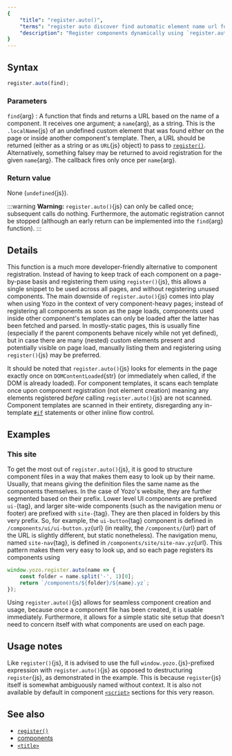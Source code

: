 ```yaml
---
{
	"title": "register.auto()",
	"terms": "register auto discover find automatic element name url found document component template",
	"description": "Register components dynamically using `register.auto()`{js}, depending on whether or not it is found in the document or in other component templates."
}
---
```


## Syntax

```js
register.auto(find);
```

### Parameters

`find`{arg}
: A function that finds and returns a URL based on the name of a component. It receives one argument; a `name`{arg}, as a string. This is the `.localName`{js} of an undefined custom element that was found either on the page or inside another component's template. Then, a URL should be returned (either as a string or as `URL`{js} object) to pass to [`register()`](/docs/register/). Alternatively, something falsey may be returned to avoid registration for the given `name`{arg}. The callback fires only once per `name`{arg}.

### Return value

None (`undefined`{js}).

:::warning
**Warning:** `register.auto()`{js} can only be called once; subsequent calls do nothing. Furthermore, the automatic registration cannot be stopped (although an early return can be implemented into the `find`{arg} function).
:::

## Details

This function is a much more developer-friendly alternative to component registration. Instead of having to keep track of each component on a page-by-pase basis and registering them using `register()`{js}, this allows a single snippet to be used across all pages, and without registering unused components. The main downside of `register.auto()`{js} comes into play when using Yozo in the context of very component-heavy pages; instead of registering all components as soon as the page loads, components used inside other component's templates can only be loaded after the latter has been fetched and parsed. In mostly-static pages, this is usually fine (especially if the parent components behave nicely while not yet defined), but in case there are many (nested) custom elements present and potentially visible on page load, manually listing them and registering using `register()`{js} may be preferred.

It should be noted that `register.auto()`{js} looks for elements in the page exactly once on `DOMContentLoaded`{str} (or immediately when called, if the DOM is already loaded). For component templates, it scans each template once upon component registration (not element creation) meaning any elements registered _before_ calling `register.auto()`{js} are not scanned. Component templates are scanned in their entirety, disregarding any in-template [`#if`](/docs/components/template/if-else/) statements or other inline flow control.

## Examples

### This site

To get the most out of `register.auto()`{js}, it is good to structure component files in a way that makes them easy to look up by their name. Usually, that means giving the definition files the same name as the components themselves. In the case of Yozo's website, they are further segmented based on their prefix. Lower level UI components are prefixed `ui-`{tag}, and larger site-wide components (such as the navigation menu or footer) are prefixed with `site-`{tag}. They are then placed in folders by this very prefix. So, for example, the `ui-button`{tag} component is defined in `/components/ui/ui-button.yz`{url} (in reality, the `/components/`{url} part of the URL is slightly different, but static nonetheless). The navigation menu, named `site-nav`{tag}, is defined in `/components/site/site-nav.yz`{url}. This pattern makes them very easy to look up, and so each page registers its components using

```js
window.yozo.register.auto(name => {
	const folder = name.split('-', 1)[0];
	return `/components/${folder}/${name}.yz`;
});
```

Using `register.auto()`{js} allows for seamless component creation and usage, because once a component file has been created, it is usable immediately. Furthermore, it allows for a simple static site setup that doesn't need to concern itself with what components are used on each page.

## Usage notes

Like `register()`{js}, it is advised to use the full `window.yozo.`{js}-prefixed expression with `register.auto()`{js} as opposed to destructuring `register`{js}, as demonstrated in the example. This is because `register`{js} itself is somewhat ambiguously named without context. It is also not available by default in component [`<script>`](/docs/components/script/) sections for this very reason.

## See also

- [`register()`](/docs/register/)
- [components](/docs/components/)
- [`<title>`](/docs/components/title/)
